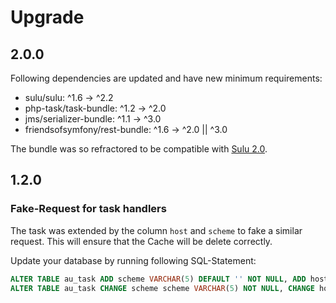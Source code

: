 # Upgrade

## 2.0.0

Following dependencies are updated and have new minimum requirements:

 - sulu/sulu: ^1.6 -> ^2.2
 - php-task/task-bundle: ^1.2 -> ^2.0
 - jms/serializer-bundle: ^1.1 -> ^3.0
 - friendsofsymfony/rest-bundle: ^1.6 -> ^2.0 || ^3.0

The bundle was so refractored to be compatible with [Sulu 2.0](https://github.com/sulu/sulu/blob/2.x/UPGRADE.md#200).

## 1.2.0

### Fake-Request for task handlers
 
The task was extended by the column `host` and `scheme` to fake a similar request. This will ensure that the Cache
will be delete correctly.

Update your database by running following SQL-Statement:

```sql
ALTER TABLE au_task ADD scheme VARCHAR(5) DEFAULT '' NOT NULL, ADD host VARCHAR(255) DEFAULT '' NOT NULL;
ALTER TABLE au_task CHANGE scheme scheme VARCHAR(5) NOT NULL, CHANGE host host VARCHAR(255) NOT NULL;
```
